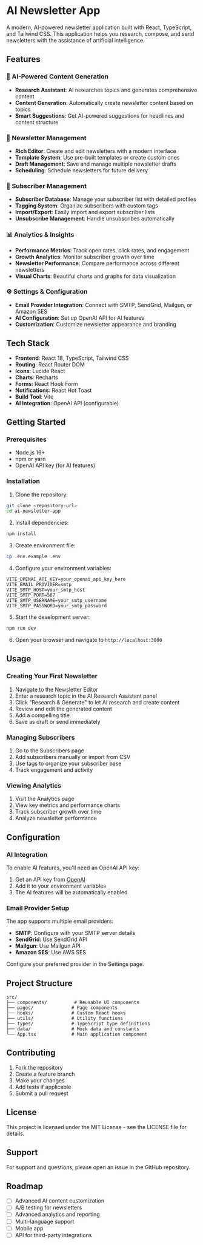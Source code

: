 # AI Newsletter App

A modern, AI-powered newsletter application built with React, TypeScript, and Tailwind CSS. This application helps you research, compose, and send newsletters with the assistance of artificial intelligence.

## Features

### 🤖 AI-Powered Content Generation
- **Research Assistant**: AI researches topics and generates comprehensive content
- **Content Generation**: Automatically create newsletter content based on topics
- **Smart Suggestions**: Get AI-powered suggestions for headlines and content structure

### 📧 Newsletter Management
- **Rich Editor**: Create and edit newsletters with a modern interface
- **Template System**: Use pre-built templates or create custom ones
- **Draft Management**: Save and manage multiple newsletter drafts
- **Scheduling**: Schedule newsletters for future delivery

### 👥 Subscriber Management
- **Subscriber Database**: Manage your subscriber list with detailed profiles
- **Tagging System**: Organize subscribers with custom tags
- **Import/Export**: Easily import and export subscriber lists
- **Unsubscribe Management**: Handle unsubscribes automatically

### 📊 Analytics & Insights
- **Performance Metrics**: Track open rates, click rates, and engagement
- **Growth Analytics**: Monitor subscriber growth over time
- **Newsletter Performance**: Compare performance across different newsletters
- **Visual Charts**: Beautiful charts and graphs for data visualization

### ⚙️ Settings & Configuration
- **Email Provider Integration**: Connect with SMTP, SendGrid, Mailgun, or Amazon SES
- **AI Configuration**: Set up OpenAI API for AI features
- **Customization**: Customize newsletter appearance and branding

## Tech Stack

- **Frontend**: React 18, TypeScript, Tailwind CSS
- **Routing**: React Router DOM
- **Icons**: Lucide React
- **Charts**: Recharts
- **Forms**: React Hook Form
- **Notifications**: React Hot Toast
- **Build Tool**: Vite
- **AI Integration**: OpenAI API (configurable)

## Getting Started

### Prerequisites

- Node.js 16+ 
- npm or yarn
- OpenAI API key (for AI features)

### Installation

1. Clone the repository:
```bash
git clone <repository-url>
cd ai-newsletter-app
```

2. Install dependencies:
```bash
npm install
```

3. Create environment file:
```bash
cp .env.example .env
```

4. Configure your environment variables:
```env
VITE_OPENAI_API_KEY=your_openai_api_key_here
VITE_EMAIL_PROVIDER=smtp
VITE_SMTP_HOST=your_smtp_host
VITE_SMTP_PORT=587
VITE_SMTP_USERNAME=your_smtp_username
VITE_SMTP_PASSWORD=your_smtp_password
```

5. Start the development server:
```bash
npm run dev
```

6. Open your browser and navigate to `http://localhost:3000`

## Usage

### Creating Your First Newsletter

1. Navigate to the Newsletter Editor
2. Enter a research topic in the AI Research Assistant panel
3. Click "Research & Generate" to let AI research and create content
4. Review and edit the generated content
5. Add a compelling title
6. Save as draft or send immediately

### Managing Subscribers

1. Go to the Subscribers page
2. Add subscribers manually or import from CSV
3. Use tags to organize your subscriber base
4. Track engagement and activity

### Viewing Analytics

1. Visit the Analytics page
2. View key metrics and performance charts
3. Track subscriber growth over time
4. Analyze newsletter performance

## Configuration

### AI Integration

To enable AI features, you'll need an OpenAI API key:

1. Get an API key from [OpenAI](https://platform.openai.com/api-keys)
2. Add it to your environment variables
3. The AI features will be automatically enabled

### Email Provider Setup

The app supports multiple email providers:

- **SMTP**: Configure with your SMTP server details
- **SendGrid**: Use SendGrid API
- **Mailgun**: Use Mailgun API
- **Amazon SES**: Use AWS SES

Configure your preferred provider in the Settings page.

## Project Structure

```
src/
├── components/          # Reusable UI components
├── pages/              # Page components
├── hooks/              # Custom React hooks
├── utils/              # Utility functions
├── types/              # TypeScript type definitions
├── data/               # Mock data and constants
└── App.tsx             # Main application component
```

## Contributing

1. Fork the repository
2. Create a feature branch
3. Make your changes
4. Add tests if applicable
5. Submit a pull request

## License

This project is licensed under the MIT License - see the LICENSE file for details.

## Support

For support and questions, please open an issue in the GitHub repository.

## Roadmap

- [ ] Advanced AI content customization
- [ ] A/B testing for newsletters
- [ ] Advanced analytics and reporting
- [ ] Multi-language support
- [ ] Mobile app
- [ ] API for third-party integrations